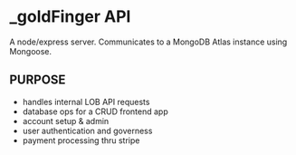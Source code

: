 # \_goldFinger API

A node/express server. Communicates to a MongoDB Atlas instance using Mongoose.

## PURPOSE

- handles internal LOB API requests
- database ops for a CRUD frontend app
- account setup & admin
- user authentication and governess
- payment processing thru stripe
